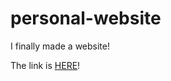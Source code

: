 # personal-website

I finally made a website!

The link is <a href="logank8.github.io/personal-website">HERE</a>!
